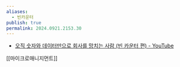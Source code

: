 ```yaml
---
aliases:
  - 빈카운터
publish: true
permalink: 2024.0921.2153.30
---
```

- [오직 숫자와 데이터만으로 회사를 망치는 사람 (빈 카운터 편) - YouTube](https://www.youtube.com/watch?v=ZS0UmxEnRNk)

[[마이크로매니지먼트]]
